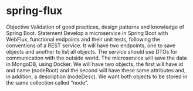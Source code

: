 # spring-flux

Objective
Validation of good practices, design patterns and knowledge of Spring Boot.
Statement
Develop a microservice in Spring Boot with WebFlux, functional endpoints and their unit tests, following 
the conventions of a REST service.
It will have two endpoints, one to save objects and another to list all objects. The service should use 
DTOs for communication with the outside world.
The microservice will save the data in MongoDB, using Docker. We will have two objects, the first will 
have id and name (nodeRoot) and the second will have these same attributes and, in addition, a 
description (nodeDesc). We want both objects to be stored in the same collection called “node”.

